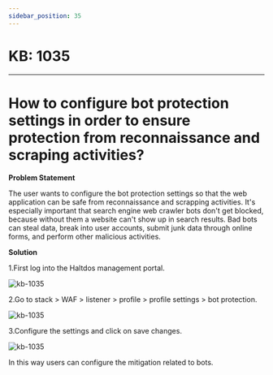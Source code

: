 ```yaml
---
sidebar_position: 35
---
```


# KB: 1035
-----------


# How to configure bot protection settings in order to ensure protection from reconnaissance and scraping activities?

**Problem Statement**

The user wants to configure the bot protection settings so that the web application can be safe from reconnaissance and scrapping activities. It's especially important that search engine web crawler bots don't get blocked, because without them a website can't show up in search results. Bad bots can steal data, break into user accounts, submit junk data through online forms, and perform other malicious activities.

**Solution**

1.First log into the Haltdos management portal.

![kb-1035](/tutorials/d2.png)

2.Go to stack > WAF > listener > profile > profile settings > bot protection.

![kb-1035](/tutorials/bot1.png)

3.Configure the settings and click on save changes.

![kb-1035](/tutorials/bot2.png)


In this way users can configure the mitigation related to bots.

